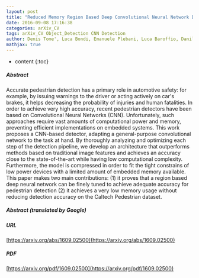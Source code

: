 ```yaml
---
layout: post
title: "Reduced Memory Region Based Deep Convolutional Neural Network Detection"
date: 2016-09-08 17:16:38
categories: arXiv_CV
tags: arXiv_CV Object_Detection CNN Detection
author: Denis Tome', Luca Bondi, Emanuele Plebani, Luca Baroffio, Danilo Pau, Stefano Tubaro
mathjax: true
---
```


* content
{:toc}

##### Abstract
Accurate pedestrian detection has a primary role in automotive safety: for example, by issuing warnings to the driver or acting actively on car's brakes, it helps decreasing the probability of injuries and human fatalities. In order to achieve very high accuracy, recent pedestrian detectors have been based on Convolutional Neural Networks (CNN). Unfortunately, such approaches require vast amounts of computational power and memory, preventing efficient implementations on embedded systems. This work proposes a CNN-based detector, adapting a general-purpose convolutional network to the task at hand. By thoroughly analyzing and optimizing each step of the detection pipeline, we develop an architecture that outperforms methods based on traditional image features and achieves an accuracy close to the state-of-the-art while having low computational complexity. Furthermore, the model is compressed in order to fit the tight constrains of low power devices with a limited amount of embedded memory available. This paper makes two main contributions: (1) it proves that a region based deep neural network can be finely tuned to achieve adequate accuracy for pedestrian detection (2) it achieves a very low memory usage without reducing detection accuracy on the Caltech Pedestrian dataset.

##### Abstract (translated by Google)


##### URL
[https://arxiv.org/abs/1609.02500](https://arxiv.org/abs/1609.02500)

##### PDF
[https://arxiv.org/pdf/1609.02500](https://arxiv.org/pdf/1609.02500)

